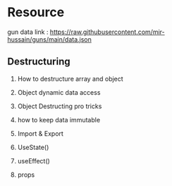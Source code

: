 # Resource

gun data link : https://raw.githubusercontent.com/mir-hussain/guns/main/data.json

## Destructuring

1. How to destructure array and object

2. Object dynamic data access

3. Object Destructing pro tricks

4. how to keep data immutable

5. Import & Export

6. UseState()

7. useEffect()

8. props
